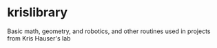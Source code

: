 krislibrary
===========

Basic math, geometry, and robotics, and other routines used in projects from Kris Hauser's lab
